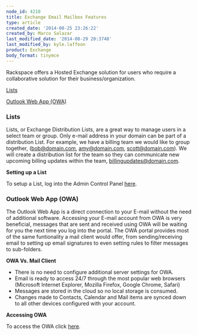 ```yaml
---
node_id: 4210
title: Exchange Email Mailbox Features
type: article
created_date: '2014-08-25 23:26:22'
created_by: Marco Salazar
last_modified_date: '2014-08-29 20:3748'
last_modified_by: kyle.laffoon
product: Exchange
body_format: tinymce
---
```


Rackspace offers a Hosted Exchange solution for users who require a
collaborative solution for their business/organization. 

[Lists](lists)

[Outlook Web App (OWA)](#owa)

 

### Lists

Lists, or Exchange Distribution Lists, are a great way to manage users
in a select team or group. Only e-mail address in your domain can be
part of a distribution List. For example, we have a billing team we
would like to group together, (bob@domain.com, amy@domain.com,
scott@domain.com). We will create a distribution list for the team so
they can communicate new upcoming billing updates within the team,
billingupdates@domain.com.

**Setting up a List**

To setup a List, log into the Admin Control Panel
[here](https://cp.rackspace.com/Exchange/Mail/Lists/ "here").[<br>
](https://cp.rackspace.com/EmailHosting/Mail/GroupLists "here")

 

### **Outlook Web App (OWA)**

The Outlook Web App is a direct connection to your E-mail without the
need of additional software. Accessing your E-mail account from OWA is
very beneficial, messages that are sent and received using OWA will be
waiting for you the next time you log into the portal. The OWA portal
provides most of the same funtionality a mail client would offer, from
sending/receiving email to setting up email signatures to even setting
rules to filter messages to sub-folders. 

**OWA Vs. Mail Client**

-   There is no need to configure additional server settings for OWA.
-   Email is ready to access 24/7 through the most popular web browsers
    (Microsoft Internet Explorer, Mozilla Firefox, Google Chrome,
    Safari)
-   Messages are stored in the cloud so no local storage is consumed. 
-   Changes made to Contacts, Calendar and Mail items are synced down to
    all other devices configured with your account. 

**Accessing OWA**

To access the OWA click [here](https://apps.rackspace.com "here").

